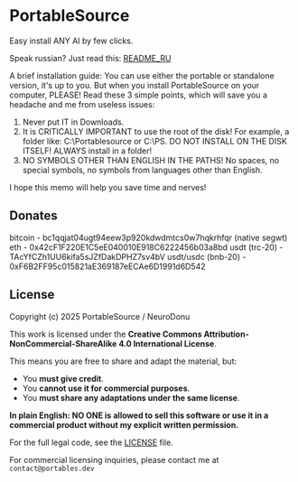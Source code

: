 # PortableSource

Easy install ANY AI by few clicks.

Speak russian? Just read this: [README_RU](README_RU.md)

A brief installation guide:
You can use either the portable or standalone version, it's up to you. But when you install PortableSource on your computer, PLEASE! Read these 3 simple points, which will save you a headache and me from useless issues:
1. Never put IT in Downloads. 
2. It is CRITICALLY IMPORTANT to use the root of the disk! For example, a folder like:
C:\Portablesource or C:\PS. DO NOT INSTALL ON THE DISK ITSELF! ALWAYS install in a folder!
3. NO SYMBOLS OTHER THAN ENGLISH IN THE PATHS! No spaces, no special symbols, no symbols from languages other than English.

I hope this memo will help you save time and nerves!

## Donates
bitcoin - bc1qqjat04ugt94eew3p920kdwdmtcs0w7hqkrhfqr (native segwt)
eth - 0x42cF1F220E1C5eE040010E918C6222456b03a8bd 
usdt (trc-20) - TAcYfCZh1UU6kifa5sJZfDakDPHZ7sv4bV
usdt/usdc (bnb-20) - 0xF6B2FF95c015821aE369187eECAe6D1991d6D542

## License

Copyright (c) 2025 PortableSource / NeuroDonu

This work is licensed under the **Creative Commons Attribution-NonCommercial-ShareAlike 4.0 International License**.

This means you are free to share and adapt the material, but:
- You **must give credit**.
- You **cannot use it for commercial purposes**.
- You **must share any adaptations under the same license**.

**In plain English: NO ONE is allowed to sell this software or use it in a commercial product without my explicit written permission.**

For the full legal code, see the [LICENSE](LICENSE) file.

For commercial licensing inquiries, please contact me at `contact@portables.dev`
